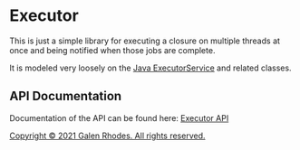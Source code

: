 # Executor

This is just a simple library for executing a closure on multiple threads at once and being notified when those jobs are complete.

It is modeled very loosely on the [Java ExecutorService](https://docs.oracle.com/javase/8/docs/api/java/util/concurrent/ExecutorService.html) and related classes.

## API Documentation

Documentation of the API can be found here: [Executor API](http://galenrhodes.com/Executor/)

[Copyright © 2021 Galen Rhodes. All rights reserved.](LICENSE)
